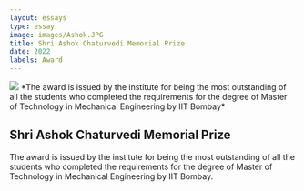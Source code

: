 ```yaml
---
layout: essays  
type: essay
image: images/Ashok.JPG
title: Shri Ashok Chaturvedi Memorial Prize 
date: 2022 
labels: Award
---
```


<img class="ui image" src="{{ site.baseurl }}/images/Ashok.JPG ">
*The award is issued by the institute for being the most outstanding of all the students who completed the requirements for the degree of Master of Technology in Mechanical Engineering by IIT Bombay*


## Shri Ashok Chaturvedi Memorial Prize 
The award is issued by the institute for being the most outstanding of all the students who completed the requirements for the degree of Master of Technology in Mechanical Engineering by IIT Bombay.
